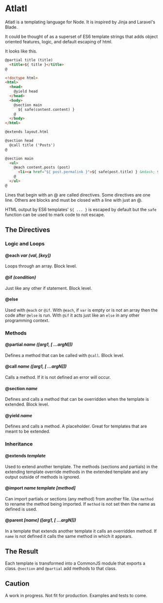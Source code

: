 # Atlatl

Atlatl is a templating language for Node. It is inspired by Jinja and Laravel's Blade.

It could be thought of as a superset of ES6 template strings that adds object oriented features, logic, and default escaping of html.

It looks like this.

```html
@partial title (title)
  <title>${ title }</title>
@

<!doctype html>
<html>
  <head>
    @yield head
  </head>
  <body>
    @section main
      ${ safe(content.content) }
    @
  </body>
</html>
```

```html
@extends layout.html

@section head
  @call title ('Posts')
@

@section main
  <ul>
    @each content.posts (post)
      <li><a href="${ post.permalink }">${ safe(post.title) } &mdash; ${ post.date }</a></li>
    @
  </ul>
@
```

Lines that begin with an @ are called directives. Some directives are one line. Others are blocks and must be closed with a line with just an @.

HTML output by ES6 templates' `${ ... }` is escaped by default but the `safe` function can be used to mark code to not escape.

## The Directives

### Logic and Loops

#### @each _var (val, [key])_

Loops through an array. Block level.

#### @if _(condition)_

Just like any other if statement. Block level.

#### @else

Used with `@each` or `@if`. With `@each`, if `var` is empty or is not an array then the code after `@else` is run. With `@if` it acts just like an `else` in any other programming context.

### Methods

#### @partial _name ([arg1, [ ...argN]])_

Defines a method that can be called with `@call`. Block level.

#### @call _name ([arg1, [ ...argN]])_

Calls a method. If it is not defined an error will occur.

#### @section _name_

Defines and calls a method that can be overridden when the template is extended. Block level.

#### @yield _name_

Defines and calls a method. A placeholder. Great for templates that are meant to be extended.

### Inheritance

#### @extends _template_

Used to extend another template. The methods (sections and partials) in the extending template override methods in the extended template and any output outside of methods is ignored.

#### @import _name template [method]_

Can import partials or sections (any method) from another file. Use `method` to rename the method being imported. If `method` is not set then the name as defined is used.

#### @parent _[name]_ _([arg1, [ ...argN]])_

In a template that extends another template it calls an overridden method. If `name` is not defined it calls the same method in which it appears.

## The Result

Each template is transformed into a CommonJS module that exports a class. `@section` and `@partial` add methods to that class.

## Caution

A work in progress. Not fit for production. Examples and tests to come.
